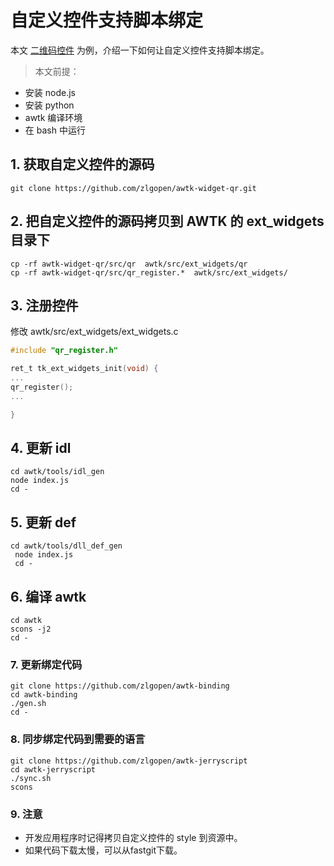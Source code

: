 # 自定义控件支持脚本绑定

本文 [二维码控件](https://github.com/zlgopen/awtk-widget-qr.git) 为例，介绍一下如何让自定义控件支持脚本绑定。

> 本文前提：

* 安装 node.js
* 安装 python
* awtk 编译环境
* 在 bash 中运行

## 1. 获取自定义控件的源码

```
git clone https://github.com/zlgopen/awtk-widget-qr.git
```

## 2. 把自定义控件的源码拷贝到 AWTK 的 ext_widgets 目录下

```
cp -rf awtk-widget-qr/src/qr  awtk/src/ext_widgets/qr
cp -rf awtk-widget-qr/src/qr_register.*  awtk/src/ext_widgets/
```

## 3. 注册控件

修改 awtk/src/ext\_widgets/ext\_widgets.c

```c
#include "qr_register.h"

ret_t tk_ext_widgets_init(void) {
...
qr_register();
...

}
```

## 4. 更新 idl

```
cd awtk/tools/idl_gen 
node index.js
cd - 
```

## 5. 更新 def

```
cd awtk/tools/dll_def_gen
 node index.js
 cd -
```

## 6. 编译 awtk

```
cd awtk
scons -j2
cd -
```

### 7. 更新绑定代码

```
git clone https://github.com/zlgopen/awtk-binding
cd awtk-binding
./gen.sh
cd -
```

### 8. 同步绑定代码到需要的语言

```
git clone https://github.com/zlgopen/awtk-jerryscript
cd awtk-jerryscript
./sync.sh
scons
```

### 9. 注意

 * 开发应用程序时记得拷贝自定义控件的 style 到资源中。
 * 如果代码下载太慢，可以从fastgit下载。
